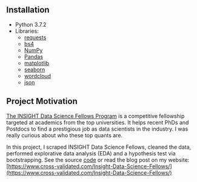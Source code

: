 ## Installation

- Python 3.7.2
- Libraries: 
  - [requests](https://realpython.com/python-requests/)
  - [bs4](https://www.crummy.com/software/BeautifulSoup/bs4/doc/)
  - [NumPy](http://www.numpy.org/)
  - [Pandas](http://pandas.pydata.org)
  - [matplotlib](http://matplotlib.org/)
  - [seaborn](https://seaborn.pydata.org)
  - [wordcloud](https://github.com/amueller/word_cloud)
  - [json](https://docs.python.org/3/library/json.html)

## Project Motivation
[The INSIGHT Data Science Fellows Program](https://www.insightdatascience.com) is a competitive fellowship targeted at academics from the top universities. It helps recent PhDs and Postdocs to find a prestigious job as data scientists in the industry. I was really curious about who these top quants are. 

In this project, I scraped INSIGHT Data Science Fellows, cleaned the data, performed explorative data analysis (EDA) and a hypothesis test via bootstrapping. See the source [code](https://github.com/k-bosko/insight_fellows/blob/master/INSIGHT_Data_Science_Fellowship.ipynb) or read the blog post on my website: [https://www.cross-validated.com/Insight-Data-Science-Fellows/](https://www.cross-validated.com/Insight-Data-Science-Fellows/)

